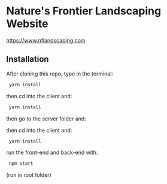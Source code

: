 # Nature's Frontier Landscaping Website

https://www.nflandscaping.com


## Installation

After cloning this repo, type in the terminal:

```bash
 yarn install
```

then cd into the client and:

```bash
 yarn install
```

then go to the server folder and:

then cd into the client and:

```bash
 yarn install
```

run the front-end and back-end with:

```bash
 npm start
```
(run in root folder)
